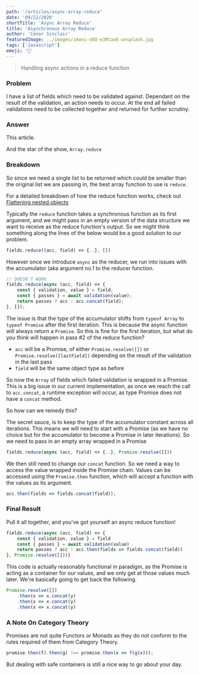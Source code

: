 ```yaml
---
path: '/articles/async-array-reduce'
date: '09/22/2020'
shortTitle: 'Async Array Reduce'
title: 'Asynchronous Array Reduce'
author: 'Conor Sinclair'
featuredImage: ../images/imani-vDQ-e3RtaoE-unsplash.jpg
tags: ['Javascript']
emoji: '🍳'
---
```


> Handling async actions in a reduce function

### Problem

I have a list of fields which need to be validated against. Dependant on the result of the validation, an action needs to occur. At the end all failed validations need to be collected together and returned for further scrutiny.

### Answer

This article.

And the star of the show, `Array.reduce`

### Breakdown

So since we need a single list to be returned which could be smaller than the original list we are passing in, the best array function to use is `reduce`.

For a detailed breakdown of how the reduce function works, check out [Flattening nested objects](https://blog.irrelevant.ninja/articles/flattening-nested-objects)

Typically the `reduce` function takes a synchronous function as its first argument, and we might pass in an empty version of the data structure we want to receive as the reduce function's output. So we might think something along the lines of the below would be a good solution to our problem.

```jsx
fields.reduce((acc, field) => {..}, [])
```

However once we introduce `async` as the reducer, we run into issues with the accumulator (aka argument no.1 to the reducer function.

```jsx
// DOESN'T WORK
fields.reduce(async (acc, field) => {
	const { validation, value } = field;
	const { passes } = await validation(value);
	return passes ? acc : acc.concat(field);
}, []);
```

The issue is that the type of the accumulator shifts from `typeof Array` to `typeof Promise` after the first iteration. This is because the async function will always return a `Promise`. So this is fine for the first iteration, but what do you think will happen in pass #2 of the reduce function?

- `acc` will be a Promise, of either `Promise.resolve([])` or `Promise.resolve([lastField])` depending on the result of the validation in the last pass
- `field` will be the same object type as before

So now the `Array` of fields which failed validation is wrapped in a Promise. This is a big issue in our current implementation, as once we reach the call to `acc.concat`, a runtime exception will occur, as type Promise does not have a `concat` method.

So how can we remedy this?

The secret sauce, is to keep the type of the accumulator constant across all iterations. This means we will need to start with a Promise (as we have no choice but for the accumulator to become a Promise in later iterations). So we need to pass in an empty array wrapped in a Promise

```jsx
fields.reduce(async (acc, field) => {..}, Promise.resolve([]))
```

We then still need to change our `concat` function. So we need a way to access the value wrapped inside the Promise chain. Values can be accessed using the `Promise.then` function, which will accept a function with the values as its argument.

```jsx
acc.then(fields => fields.concat(field));
```

### Final Result

Pull it all together, and you've got yourself an async reduce function!

```jsx
fields.reduce(async (acc, field) => {
	const { validation, value } = field
	const { passes } = await validation(value)
	return passes ? acc : acc.then(fields => fields.concat(field))
}, Promise.resolve([]))}
```

This code is actually reasonably functional in paradigm, as the Promise is acting as a container for our values, and we only get at those values much later. We're basically going to get back the following.

```jsx
Promise.resolve([])
	.then(x => x.concat(y)
	.then(x => x.concat(y)
	.then(x => x.concat(y)
```

### A Note On Category Theory

Promises are not quite Functors or Monads as they do not conform to the rules required of them from Category Theory.

```jsx
promise.then(f).then(g) !== promise.then(x => f(g(x)));
```

But dealing with safe containers is still a nice way to go about your day.
